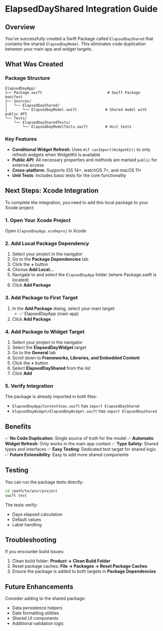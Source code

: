 # ElapsedDayShared Integration Guide

## Overview

You've successfully created a Swift Package called `ElapsedDayShared` that contains the shared `ElapsedDayModel`. This eliminates code duplication between your main app and widget targets.

## What Was Created

### Package Structure
```
ElapsedDayApp/
├── Package.swift                              # Swift Package manifest
├── Sources/
│   └── ElapsedDayShared/
│       └── ElapsedDayModel.swift             # Shared model with public API
└── Tests/
    └── ElapsedDaySharedTests/
        └── ElapsedDayModelTests.swift        # Unit tests
```

### Key Features
- **Conditional Widget Refresh**: Uses `#if canImport(WidgetKit)` to only refresh widgets when WidgetKit is available
- **Public API**: All necessary properties and methods are marked `public` for external access
- **Cross-platform**: Supports iOS 14+, watchOS 7+, and macOS 11+
- **Unit Tests**: Includes basic tests for the core functionality

## Next Steps: Xcode Integration

To complete the integration, you need to add this local package to your Xcode project:

### 1. Open Your Xcode Project
Open `ElapsedDayApp.xcodeproj` in Xcode

### 2. Add Local Package Dependency
1. Select your project in the navigator
2. Go to the **Package Dependencies** tab
3. Click the **+** button
4. Choose **Add Local...**
5. Navigate to and select the `ElapsedDayApp` folder (where Package.swift is located)
6. Click **Add Package**

### 3. Add Package to First Target
1. In the **Add Package** dialog, select your main target:
   - ✅ ElapsedDayApp (main app)
2. Click **Add Package**

### 4. Add Package to Widget Target
1. Select your project in the navigator
2. Select the **ElapsedDayWidget** target
3. Go to the **General** tab
4. Scroll down to **Frameworks, Libraries, and Embedded Content**
5. Click the **+** button
6. Select **ElapsedDayShared** from the list
7. Click **Add**

### 5. Verify Integration
The package is already imported in both files:
- `ElapsedDayApp/ContentView.swift` has `import ElapsedDayShared`
- `ElapsedDayWidget/ElapsedDayWidget.swift` has `import ElapsedDayShared`

## Benefits

✅ **No Code Duplication**: Single source of truth for the model
✅ **Automatic Widget Refresh**: Only works in the main app context
✅ **Type Safety**: Shared types and interfaces
✅ **Easy Testing**: Dedicated test target for shared logic
✅ **Future Extensibility**: Easy to add more shared components

## Testing

You can run the package tests directly:
```bash
cd /path/to/your/project
swift test
```

The tests verify:
- Days elapsed calculation
- Default values
- Label handling

## Troubleshooting

If you encounter build issues:
1. Clean build folder: **Product → Clean Build Folder**
2. Reset package caches: **File → Packages → Reset Package Caches**
3. Ensure the package is added to both targets in **Package Dependencies**

## Future Enhancements

Consider adding to the shared package:
- Data persistence helpers
- Date formatting utilities
- Shared UI components
- Additional validation logic 